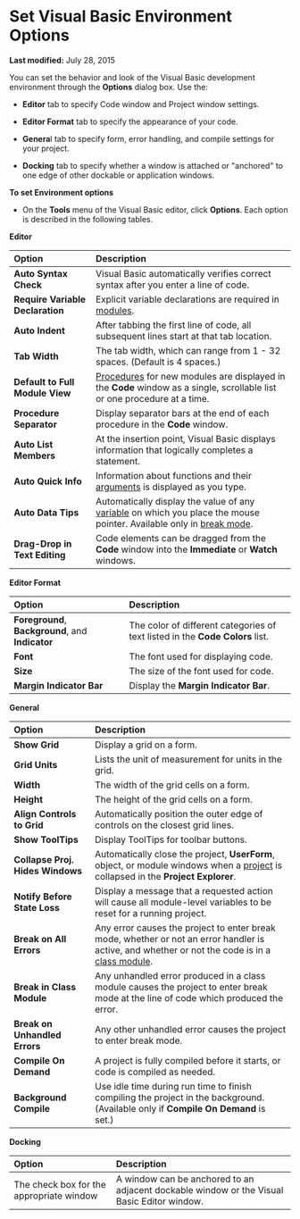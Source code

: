 
# Set Visual Basic Environment Options

 **Last modified:** July 28, 2015

You can set the behavior and look of the Visual Basic development environment through the  **Options** dialog box. Use the:




-  **Editor** tab to specify Code window and Project window settings.
    
-  **Editor Format** tab to specify the appearance of your code.
    
-  **Genera**l tab to specify form, error handling, and compile settings for your project.
    
-  **Docking** tab to specify whether a window is attached or "anchored" to one edge of other dockable or application windows.
    

 **To set Environment options**


- On the  **Tools** menu of the Visual Basic editor, click **Options**. Each option is described in the following tables.
    

 **Editor**


|**Option**|**Description**|
|:-----|:-----|
| **Auto Syntax Check**|Visual Basic automatically verifies correct syntax after you enter a line of code.|
| **Require Variable Declaration**|Explicit variable declarations are required in  [modules](b8bdf64f-5920-1ae9-16d0-b26d09524a30.md).|
| **Auto Indent**|After tabbing the first line of code, all subsequent lines start at that tab location.|
| **Tab Width**|The tab width, which can range from 1 - 32 spaces. (Default is 4 spaces.)|
| **Default to Full Module View**| [Procedures](b8bdf64f-5920-1ae9-16d0-b26d09524a30.md) for new modules are displayed in the **Code** window as a single, scrollable list or one procedure at a time.|
| **Procedure Separator**|Display separator bars at the end of each procedure in the  **Code** window.|
| **Auto List Members**|At the insertion point, Visual Basic displays information that logically completes a statement.|
| **Auto Quick Info**|Information about functions and their  [arguments](b8bdf64f-5920-1ae9-16d0-b26d09524a30.md) is displayed as you type.|
| **Auto Data Tips**|Automatically display the value of any  [variable](b8bdf64f-5920-1ae9-16d0-b26d09524a30.md) on which you place the mouse pointer. Available only in [break mode](b8bdf64f-5920-1ae9-16d0-b26d09524a30.md).|
| **Drag-Drop in Text Editing**|Code elements can be dragged from the  **Code** window into the **Immediate** or **Watch** windows.|
 **Editor Format**


|**Option**|**Description**|
|:-----|:-----|
| **Foreground**,  **Background**, and  **Indicator**|The color of different categories of text listed in the  **Code Colors** list.|
| **Font**|The font used for displaying code.|
| **Size**|The size of the font used for code.|
| **Margin Indicator Bar**|Display the  **Margin Indicator Bar**.|
 **General**


|**Option**|**Description**|
|:-----|:-----|
| **Show Grid**|Display a grid on a form.|
| **Grid Units**|Lists the unit of measurement for units in the grid.|
| **Width**|The width of the grid cells on a form.|
| **Height**|The height of the grid cells on a form.|
| **Align Controls to Grid**|Automatically position the outer edge of controls on the closest grid lines.|
| **Show ToolTips**|Display ToolTips for toolbar buttons.|
| **Collapse Proj. Hides Windows**|Automatically close the project,  **UserForm**, object, or module windows when a  [project](b8bdf64f-5920-1ae9-16d0-b26d09524a30.md) is collapsed in the **Project Explorer**.|
| **Notify Before State Loss**|Display a message that a requested action will cause all module-level variables to be reset for a running project.|
| **Break on All Errors**|Any error causes the project to enter break mode, whether or not an error handler is active, and whether or not the code is in a  [class module](b8bdf64f-5920-1ae9-16d0-b26d09524a30.md).|
| **Break in Class Module**|Any unhandled error produced in a class module causes the project to enter break mode at the line of code which produced the error.|
| **Break on Unhandled Errors**|Any other unhandled error causes the project to enter break mode.|
| **Compile On Demand**|A project is fully compiled before it starts, or code is compiled as needed.|
| **Background Compile**|Use idle time during run time to finish compiling the project in the background. (Available only if  **Compile On Demand** is set.)|
 **Docking**


|**Option**|**Description**|
|:-----|:-----|
|The check box for the appropriate window|A window can be anchored to an adjacent dockable window or the Visual Basic Editor window.|
